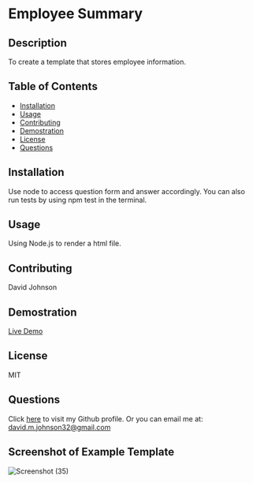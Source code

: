 # Employee Summary
## Description
To create a template that stores employee information.
## Table of Contents
* [Installation](#installation)
* [Usage](#usage)
* [Contributing](#contributing)
* [Demostration](#demostration)
* [License](#license)
* [Questions](#questions)
## Installation
Use node to access question form and answer accordingly. You can also run tests by using npm test in the terminal.
## Usage
Using Node.js to render a html file.
## Contributing
David Johnson
## Demostration
<a href = "https://user-images.githubusercontent.com/72535444/105960014-81aa0780-6031-11eb-80cf-7b886884f489.mp4"> Live Demo </a>
## License
MIT
## Questions
Click [here](https://github.com/DavidMark24) to visit my Github profile.
Or you can email me at: david.m.johnson32@gmail.com

## Screenshot of Example Template

![Screenshot (35)](https://user-images.githubusercontent.com/72535444/105959318-9afe8400-6030-11eb-82ad-e40627d9bc32.png)
